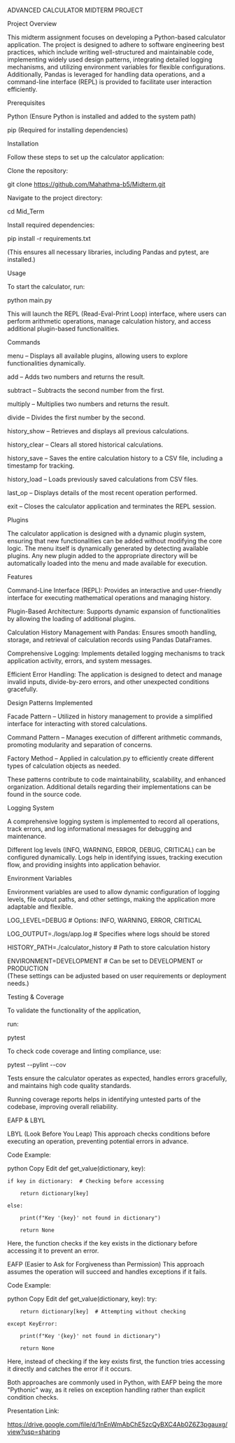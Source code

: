 ADVANCED CALCULATOR MIDTERM PROJECT

Project Overview

This midterm assignment focuses on developing a Python-based calculator application. The project is designed to adhere to software engineering best practices, which include writing well-structured and maintainable code, implementing widely used design patterns, integrating detailed logging mechanisms, and utilizing environment variables for flexible configurations. Additionally, Pandas is leveraged for handling data operations, and a command-line interface (REPL) is provided to facilitate user interaction efficiently.

Prerequisites

Python (Ensure Python is installed and added to the system path)

pip (Required for installing dependencies)

Installation

Follow these steps to set up the calculator application:

Clone the repository:

git clone https://github.com/Mahathma-b5/Midterm.git

Navigate to the project directory:

cd Mid_Term

Install required dependencies:

pip install -r requirements.txt

(This ensures all necessary libraries, including Pandas and pytest, are installed.)

Usage

To start the calculator, run:

python main.py

This will launch the REPL (Read-Eval-Print Loop) interface, where users can perform arithmetic operations, manage calculation history, and access additional plugin-based functionalities.

Commands




menu – Displays all available plugins, allowing users to explore functionalities dynamically.

add <operand1> <operand2> – Adds two numbers and returns the result.

subtract <operand1> <operand2> – Subtracts the second number from the first.

multiply <operand1> <operand2> – Multiplies two numbers and returns the result.

divide <operand1> <operand2> – Divides the first number by the second.

history_show – Retrieves and displays all previous calculations.

history_clear – Clears all stored historical calculations.

history_save – Saves the entire calculation history to a CSV file, including a timestamp for tracking.

history_load – Loads previously saved calculations from CSV files.

last_op – Displays details of the most recent operation performed.

exit – Closes the calculator application and terminates the REPL session.

Plugins

The calculator application is designed with a dynamic plugin system, ensuring that new functionalities can be added without modifying the core logic. The menu itself is dynamically generated by detecting available plugins. Any new plugin added to the appropriate directory will be automatically loaded into the menu and made available for execution.

Features

Command-Line Interface (REPL): Provides an interactive and user-friendly interface for executing mathematical operations and managing history.

Plugin-Based Architecture: Supports dynamic expansion of functionalities by allowing the loading of additional plugins.

Calculation History Management with Pandas: Ensures smooth handling, storage, and retrieval of calculation records using Pandas DataFrames.

Comprehensive Logging: Implements detailed logging mechanisms to track application activity, errors, and system messages.

Efficient Error Handling: The application is designed to detect and manage invalid inputs, divide-by-zero errors, and other unexpected conditions gracefully.

Design Patterns Implemented

Facade Pattern – Utilized in history management to provide a simplified interface for interacting with stored calculations.

Command Pattern – Manages execution of different arithmetic commands, promoting modularity and separation of concerns.

Factory Method – Applied in calculation.py to efficiently create different types of calculation objects as needed.

These patterns contribute to code maintainability, scalability, and enhanced organization. Additional details regarding their implementations can be found in the source code.

Logging System

A comprehensive logging system is implemented to record all operations, track errors, and log informational messages for debugging and maintenance.

Different log levels (INFO, WARNING, ERROR, DEBUG, CRITICAL) can be configured dynamically.
Logs help in identifying issues, tracking execution flow, and providing insights into application behavior.

Environment Variables

Environment variables are used to allow dynamic configuration of logging levels, file output paths, and other settings, making the application more adaptable and flexible.


LOG_LEVEL=DEBUG   # Options: INFO, WARNING, ERROR, CRITICAL  

LOG_OUTPUT=./logs/app.log  # Specifies where logs should be stored  

HISTORY_PATH=./calculator_history  # Path to store calculation history  

ENVIRONMENT=DEVELOPMENT  # Can be set to DEVELOPMENT or PRODUCTION  
(These settings can be adjusted based on user requirements or deployment needs.)

Testing & Coverage

To validate the functionality of the application, 

run:

pytest

To check code coverage and linting compliance, use:

pytest --pylint --cov

Tests ensure the calculator operates as expected, handles errors gracefully, and maintains high code quality standards.

Running coverage reports helps in identifying untested parts of the codebase, improving overall reliability.

EAFP & LBYL

LBYL (Look Before You Leap)
This approach checks conditions before executing an operation, preventing potential errors in advance.

Code Example:

python
Copy
Edit
def get_value(dictionary, key):

    if key in dictionary:  # Checking before accessing
    
        return dictionary[key]
        
    else:
    
        print(f"Key '{key}' not found in dictionary")
        
        return None
        
Here, the function checks if the key exists in the dictionary before accessing it to prevent an error.

EAFP (Easier to Ask for Forgiveness than Permission)
This approach assumes the operation will succeed and handles exceptions if it fails.

Code Example:

python
Copy
Edit
def get_value(dictionary, key):
    try:
    
        return dictionary[key]  # Attempting without checking
        
    except KeyError:
    
        print(f"Key '{key}' not found in dictionary")
        
        return None
        
Here, instead of checking if the key exists first, the function tries accessing it directly and catches the error if it occurs.

Both approaches are commonly used in Python, with EAFP being the more "Pythonic" way, as it relies on exception handling rather than explicit condition checks.

Presentation Link: 

https://drive.google.com/file/d/1nEnWmAbChE5zcQyBXC4Ab0Z6Z3pgauxg/view?usp=sharing
